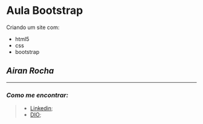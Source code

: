 # Aula Bootstrap

Criando um site com:
* html5
* css
* bootstrap



## _Airan Rocha_
***
### _Como me encontrar:_
> * [Linkedin](https://www.linkedin.com/in/airan-rocha/);
> * [DIO](https://web.dio.me/users/rocha_airan);